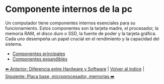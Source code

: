 # Componente internos de la pc

Un computador tiene componentes internos esenciales para su funcionamiento. Estos componentes son la tarjeta madre, el procesador, la memoria RAM, el disco duro o SSD, la fuente de poder y la tarjeta gráfica. Cada uno desempeña un papel crucial en el rendimiento y la capacidad del sistema.

- [Componentes principales](PlacaBaseMicroprocesadorMemorias.md)
- [Componentes expandibles](AlmacenamientoTarjetas.md)


[⬅️ Anterior: Diferencia entre Hardware y Software](HardwareVsSoftware.md) | [Volver al índice](../TablaDeContenidos.md) | [Siguiente: Placa base, microprocesador, memorias ➡️](PlacaBaseMicroprocesadorMemorias.md)